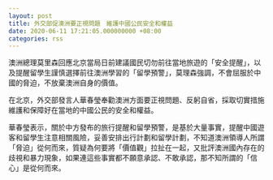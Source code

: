 ```yaml
---
layout: post
title: 外交部促澳洲要正視問題　維護中國公民安全和權益
date: 2020-06-11 17:21:05.000000000 +08:00
categories: rss
---
```


澳洲總理莫里森回應北京當局日前建議國民切勿前往當地旅遊的「安全提醒」，以及提醒留學生謹慎選擇前往澳洲學習的「留學預警」，莫理森強調，不會屈服於中國的脅迫，不放棄澳洲自身的價值。

在北京，外交部發言人華春瑩奉勸澳洲方面要正視問題、反躬自省，採取切實措施維護和保障好在當地的中國公民的安全和權益。

華春瑩表示，關於中方發布的旅行提醒和留學預警，是基於大量事實，提醒中國遊客和留學生注意相關風險，妥善安排出行計劃和留學計劃，不知道澳洲領導人所謂「脅迫」從何而來，質疑為何要將「價值觀」拉扯在一起，又批評澳洲國內存在的歧視和暴力現象，如果連這些事實都不願意承認、不敢承認，那不知所謂的「信心」是從何而來。
